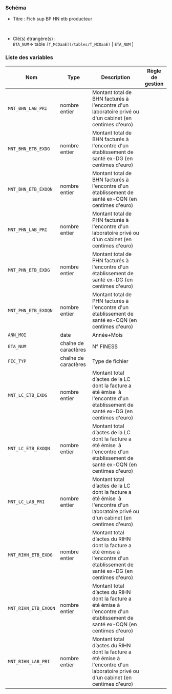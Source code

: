 ### Schéma


- Titre : Fich sup BP HN etb producteur
<br />



- Clé(s) étrangère(s) : <br />
`ETA_NUM`=> table `[T_MCOaaE](/tables/T_MCOaaE)` [ `ETA_NUM` ]<br />

 
### Liste des variables

Nom | Type | Description | Règle de gestion
-|-|-|-
`MNT_BHN_LAB_PRI`| nombre entier |Montant total de BHN facturés à l'encontre d'un laboratoire privé ou d'un cabinet (en centimes d'euro)||
`MNT_BHN_ETB_EXDG`| nombre entier |Montant total de BHN facturés à l'encontre d'un établissement de santé ex-DG (en centimes d'euro)||
`MNT_BHN_ETB_EXOQN`| nombre entier |Montant total de BHN facturés à l'encontre d'un établissement de santé ex-OQN (en centimes d'euro)||
`MNT_PHN_LAB_PRI`| nombre entier |Montant total de PHN facturés à l'encontre d'un laboratoire privé ou d'un cabinet (en centimes d'euro)||
`MNT_PHN_ETB_EXDG`| nombre entier |Montant total de PHN facturés à l'encontre d'un établissement de santé ex-DG (en centimes d'euro)||
`MNT_PHN_ETB_EXOQN`| nombre entier |Montant total de PHN facturés à l'encontre d'un établissement de santé ex-OQN (en centimes d'euro)||
`ANN_MOI`| date |Année+Mois||
`ETA_NUM`| chaîne de caractères |N° FINESS||
`FIC_TYP`| chaîne de caractères |Type de fichier||
`MNT_LC_ETB_EXDG`| nombre entier |Montant total d’actes de la LC dont la facture a été émise  à l'encontre d'un établissement de santé ex-DG (en centimes d'euro)||
`MNT_LC_ETB_EXOQN`| nombre entier |Montant total d’actes de la LC dont la facture a été émise  à l'encontre d'un établissement de santé ex-OQN (en centimes d'euro)||
`MNT_LC_LAB_PRI`| nombre entier |Montant total d’actes de la LC dont la facture a été émise  à l'encontre d'un laboratoire privé ou d'un cabinet (en centimes d'euro)||
`MNT_RIHN_ETB_EXDG`| nombre entier |Montant total d’actes du RIHN dont la facture a été émise à l'encontre d'un établissement de santé ex-DG (en centimes d'euro)||
`MNT_RIHN_ETB_EXOQN`| nombre entier |Montant total d’actes du RIHN dont la facture a été émise à l'encontre d'un établissement de santé ex-OQN (en centimes d'euro)||
`MNT_RIHN_LAB_PRI`| nombre entier |Montant total d’actes du RIHN dont la facture a été émise à l'encontre d'un laboratoire privé ou d'un cabinet (en centimes d'euro)||